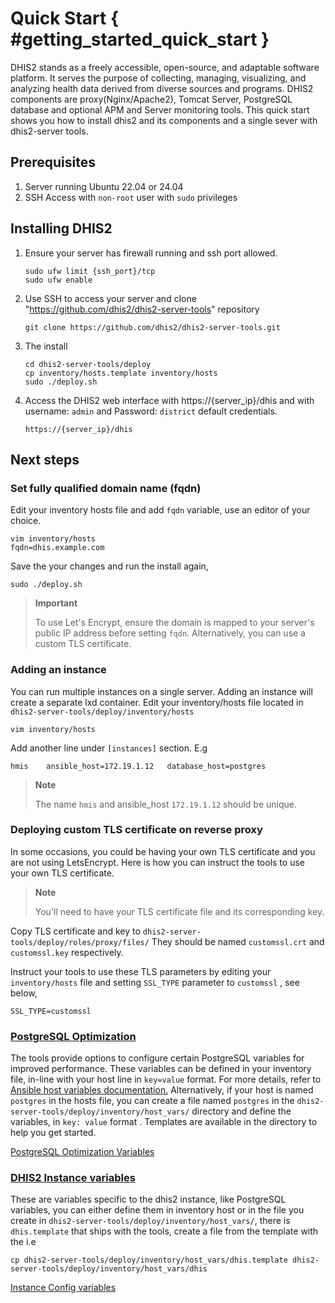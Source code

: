 # Quick Start { #getting_started_quick_start }
DHIS2 stands as a freely accessible, open-source, and adaptable software
platform. It serves the purpose of collecting, managing, visualizing, and
analyzing health data derived from diverse sources and programs.
DHIS2 components are  proxy(Nginx/Apache2), Tomcat Server, PostgreSQL database
and optional APM and Server monitoring tools. 
This quick start shows you how to install dhis2 and its components and a
single sever with dhis2-server tools. 

## Prerequisites 
1. Server running Ubuntu 22.04 or 24.04
2. SSH Access with `non-root` user with `sudo` privileges

## Installing DHIS2 
1. Ensure your server has firewall running and ssh port allowed. 
   ```
   sudo ufw limit {ssh_port}/tcp
   sudo ufw enable
   ```
2. Use SSH to access your server and clone "https://github.com/dhis2/dhis2-server-tools" repository
   ```
   git clone https://github.com/dhis2/dhis2-server-tools.git
   ```

3. The install
   ```
   cd dhis2-server-tools/deploy
   cp inventory/hosts.template inventory/hosts
   sudo ./deploy.sh
   ```

4. Access the DHIS2 web interface with https://{server_ip}/dhis and with username: `admin` and Password: `district` default credentials. 
   ```
   https://{server_ip}/dhis
   ```

## Next steps 
### Set fully qualified domain name (fqdn)

Edit your inventory hosts file and add `fqdn` variable, use an editor of your choice.   

 ```
 vim inventory/hosts 
 fqdn=dhis.example.com
 ```
Save the your changes and run the install again, 

```
sudo ./deploy.sh
```

> **Important**
> 
> To use Let's Encrypt, ensure the domain is mapped to your server's public IP
> address before setting `fqdn`. Alternatively, you can use a custom TLS
> certificate.

### Adding an instance

You can run multiple instances on a single server. Adding an instance will
create a separate lxd container.
Edit your inventory/hosts file located in `dhis2-server-tools/deploy/inventory/hosts`
```
vim inventory/hosts
```
Add another line under `[instances]` section. E.g 
```
hmis    ansible_host=172.19.1.12   database_host=postgres
```

> **Note**
> 
> The name `hmis` and ansible_host `172.19.1.12` should be unique. 

### Deploying custom TLS certificate on reverse proxy
In some occasions, you could be having your own TLS certificate and you are not
using LetsEncrypt. Here is how you can instruct the tools to use your own TLS
certificate. 

> **Note**
>
> You'll need to have your TLS certificate file and its corresponding key.

Copy TLS certificate and key to `dhis2-server-tools/deploy/roles/proxy/files/`
They should be named `customssl.crt` and `customssl.key` respectively.

Instruct your tools to use these TLS parameters by editing your `inventory/hosts`
file and setting `SSL_TYPE` parameter to `customssl` , see below, 

```
SSL_TYPE=customssl
```

### [PostgreSQL Optimization](#install_postgresql_performance_tuning)
The tools provide options to configure certain PostgreSQL variables for
improved performance. These variables can be defined in your inventory file,
in-line with your host line in `key=value` format.
For more details, refer to [Ansible host variables documentation.](https://docs.ansible.com/ansible/latest/inventory_guide/intro_inventory.html#assigning-a-variable-to-one-machine-host-variables)
Alternatively, if your host is named `postgres` in the hosts file, you can create
a file named `postgres` in the `dhis2-server-tools/deploy/inventory/host_vars/`
directory and define the variables, in `key: value` format . Templates are available
in the directory to help you get started.

[PostgreSQL Optimization Variables](#dhis2_server_tools_postgresql_variables)

### [DHIS2 Instance variables](#dhis2_server_tools_instance_variables)
These are variables specific to the dhis2 instance, like PostgreSQL variables,
you can either define them in inventory host or in the file you create in
`dhis2-server-tools/deploy/inventory/host_vars/`, there is `dhis.template` that
ships with the tools, create a file from the template with the i.e 
```
cp dhis2-server-tools/deploy/inventory/host_vars/dhis.template dhis2-server-tools/deploy/inventory/host_vars/dhis

```

[Instance Config variables](#dhis2_server_tools_instance_variables)

